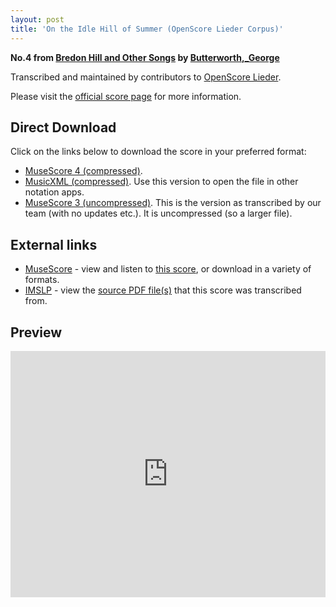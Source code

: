 ```yaml
---
layout: post
title: 'On the Idle Hill of Summer (OpenScore Lieder Corpus)'
---
```


__No.4 from [Bredon Hill and Other Songs](https://fourscoreandmore.org/openscore/lieder/Butterworth,_George/Bredon_Hill_and_Other_Songs/) by [Butterworth,_George](https://fourscoreandmore.org/openscore/lieder/Butterworth,_George)__

Transcribed and maintained by contributors to [OpenScore Lieder].

Please visit the [official score page] for more information.

[official score page]: https://musescore.com/openscore-lieder-corpus/scores/6379527
[OpenScore Lieder]: https://musescore.com/openscore-lieder-corpus

## Direct Download

Click on the links below to download the score in your preferred format:
- [MuseScore 4 (compressed)](https://fourscoreandmore.org/openscore/lieder/Butterworth,_George/Bredon_Hill_and_Other_Songs/4_On_the_Idle_Hill_of_Summer.mscz).
- [MusicXML (compressed)](https://fourscoreandmore.org/openscore/lieder/Butterworth,_George/Bredon_Hill_and_Other_Songs/4_On_the_Idle_Hill_of_Summer.mxl). Use this version to open the file in other notation apps.
- [MuseScore 3 (uncompressed)](https://raw.githubusercontent.com/OpenScore/Lieder/refs/heads/main/scores/Butterworth,_George/Bredon_Hill_and_Other_Songs/4_On_the_Idle_Hill_of_Summer/lc6379527.mscx). This is the version as transcribed by our team (with no updates etc.). It is uncompressed (so a larger file).

## External links

- [MuseScore] - view and listen to [this score][MuseScore], or download in a variety of formats.
- [IMSLP] - view the [source PDF file(s)][IMSLP] that this score was transcribed from.

[MuseScore]: https://musescore.com/score/6379527
[IMSLP]: https://imslp.org/wiki/Special:ReverseLookup/650688

## Preview

<iframe width="100%" height="394" src="https://musescore.com/openscore-lieder-corpus/scores/6379527/embed" frameborder="0" allowfullscreen allow="autoplay; fullscreen"></iframe>

